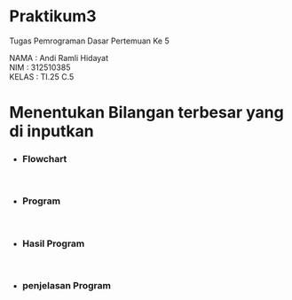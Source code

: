 # Praktikum3
Tugas Pemrograman Dasar Pertemuan Ke 5 <br>

NAMA    : Andi Ramli Hidayat <br>
NIM     : 312510385 <br>
KELAS   : TI.25 C.5

# Menentukan Bilangan terbesar yang di inputkan

<ul>
  <li><h3 style='font-weight:bold;'>Flowchart</h3></li>
  
  <br>
  <li><h3 style='font-weight:bold;'>Program</h3></li>
  <br>
  <li><h3 style='font-weight:bold;'>Hasil Program</h3></li>
  <br>
  <li><h3 style='font-weight:bold;'>penjelasan Program</h3></li>
</ul>
